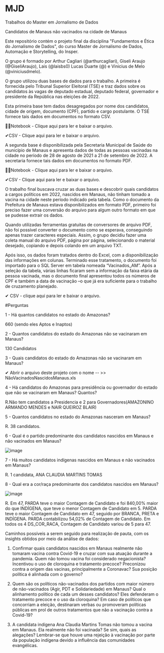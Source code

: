 # MJD

Trabalhos do Master em Jornalismo de Dados

Candidatos de Manaus não vacinados na cidade de Manaus

Este repositório contém o projeto final da disciplina "Fundamentos e Ética do Jornalismo de Dados", do curso Master de Jornalismo de Dados, Automação e Storytelling, do Insper. 

O grupo é formado por Arthur Cagliari (@arthurcagliari), Giseli Araujo (@GiseliAraujo), Lais (@laisbs0) Lucas Duarte (@) e Vinicius de Melo (@viniciusdmelo).

O grupo utilizou duas bases de dados para o trabalho. A primeira é fornecida pelo Tribunal Superior Eleitoral (TSE) e traz dados sobre os candidatos às vagas de deputado estadual, deputado federal, governador e presidente da República nas eleições de 2022. 

Esta primeira base tem dados desagregados por nome dos candidatos, cidade de origem, documento (CPF), partido e cargo postulante. O TSE fornece tais dados em documentos no formato CSV.

👨‍💻Notebook - Clique aqui para ler e baixar o arquivo.

✔CSV - Clique aqui para ler e baixar o arquivo.

A segunda base é disponibilizada pela Secretaria Municipal de Saúde do município de Manaus e apresenta dados de todas as pessoas vacinadas na cidade no período de 28 de agosto de 2021 a 21 de setembro de 2022. A secretaria fornece tais dados em documentos no formato PDF.

👨‍💻Notebook - Clique aqui para ler e baixar o arquivo.

✔CSV - Clique aqui para ler e baixar o arquivo.

O trabalho final buscava cruzar as duas bases e descobrir quais candidatos a cargos políticos em 2022, nascidos em Manaus, não tinham tomado a vacina na cidade neste período indicado pela tabela. Como o documento da Prefeitura de Manaus estava disponibilizados em formato PDF, primeiro foi preciso fazer uma conversão do arquivo para algum outro formato em que se pudesse extrair os dados.

Quando utilizadas ferramentas gratuitas de conversores de arquivo PDF, não foi possível converter o documento como se esperava, conseguindo apenas trazer caracteres especiais. Assim, o grupo decidiu fazer uma coleta manual do arquivo PDF, página por página, selecionando o material desejado, copiando e depois colando em um arquivo TXT. 

Após isso, os dados foram tratados dentro do Excel, com a disponibilização das informações em colunas. Terminado esse tratamento, o documento foi importado para o SQL Server em tabela nomeada “Vacinados_AM”. Após a seleção da tabela, várias linhas ficaram sem a informação da faixa etária da pessoa vacinada, mas o documento final apresentou todos os números de CPF e também a data de vacinação –o que  já era suficiente para o trabalho de cruzamento planejado.

✔ CSV - clique aqui para ler e baixar o arquivo.

#Perguntas

1 - Há quantos candidatos no estado do Amazonas?

660 (sendo eles Aptos e Inaptos)

2 - Quantos candidatos do estado do Amazonas não se vacinaram em Manaus?

130 Candidatos

3 - Quais candidatos do estado do Amazonas não se vacinaram em Manaus?

✔ Abrir o arquivo deste projeto com o nome  -- >> NãoVacinadosNascidosManaus.xls

4 - Há candidatos do Amazonas para presidência ou governador do estado que não se vacinaram em Manaus? Quantos?

R.Não tem candidatos a Presidencia e 2 para Governadores(AMAZONINO ARMANDO MENDES e NAIR QUEIROZ BLAIR)
    
5 - Quantos candidatos no estado do Amazonas nasceram em Manaus?

R. 38 candidatos.
 
6 - Qual é o partido predominante dos candidatos nascidos em Manaus e não vacinados em Manaus?

![image](https://user-images.githubusercontent.com/114266007/194380275-e92f6fe1-cc07-45eb-bc99-8be31a282c1e.png)


7 - Há muitos candidatos indígenas nascidos em Manaus e não vacinados em Manaus?

R. 1 candidata, ANA CLAUDIA MARTINS TOMAS

8 - Qual era a cor/raça predominante dos candidatos nascidos em Manaus?

![image](https://user-images.githubusercontent.com/114266007/194381013-61547351-51ec-4241-ab61-a9dbd77a2e63.png)


R. Em 47, PARDA teve o maior Contagem de Candidato e foi 840,00% maior do que INDÍGENA, que teve o menor Contagem de Candidato em 5. PARDA teve o maior Contagem de Candidato em 47, seguido por BRANCA, PRETA e INDÍGENA. PARDA contabilizou 54,02% de Contagem de Candidato. Em todos os 4 DS_COR_RACA, Contagem de Candidato variou de 5 para 47.

Caminhos possíveis a serem seguido para realização de pauta, com os insights obtidos por meio da análise de dados:

1. Confirmar quais candidatos nascidos em Manaus realmente não tomaram vacina contra Covid-19 e cruzar com sua atuação durante a pandemia. Quem não tomou vacina foi considerado negacionista? Incentivou o uso de cloroquina e tratamento precoce? Preconizou contra a origem das vacinas, principalmente a Coronavac? Sua posição política é alinhada com o governo?

2. Quem são os políticos não-vacinados dos partidos com maior número de não-vacinados (Agir, PDT e Solidariedade) em Manaus? Qual o alinhamento político de cada um desses candidatos? Eles defenderam o tratamento precoce e o uso da cloroquina? Em caso de políticos que concorriam a eleição, destinaram verbas ou promoveram políticas públicas em prol de outros tratamentos que não a vacinação contra a Covid-19?

3. A candidata indígena Ana Claudia Martins Tomas não tomou a vacina em Manaus. Ela realmente não foi vacinada? Se sim, quais as alegações? Lembrar-se que houve uma rejeição à vacinação por parte da população indígena devido a influência das comunidades evangélicas.

